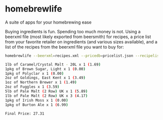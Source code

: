 # homebrewlife
A suite of apps for your homebrewing ease

Buying ingredients is fun. Spending too much money is not. Using a beerxml file (most likely exported from beersmith) for recipes, a price list from your favorite retailer on ingredients (and various sizes available), and a list of the recipes from the beerxml file you want to buy for:

```bash
homebrewlife --beerxml=recipes.xml --pricedb=pricelist.json --recipelist=recipelist.json

1lb of Caramel/Crystal Malt - 20L x 1 (1.69)
1pkg of Brown Sugar, Light x 1 (0.00)
1pkg of Polyclar x 1 (0.00)
2oz of Goldings, East Kent x 1 (3.49)
1oz of Northern Brewer x 1 (1.49)
2oz of Fuggles x 1 (3.59)
5lb of Pale Malt (2 Row) UK x 1 (5.89)
1lb of Pale Malt (2 Row) UK x 3 (4.17)
1pkg of Irish Moss x 1 (0.00)
1pkg of Burton Ale x 1 (6.99)

Final Price: 27.31
```
